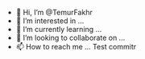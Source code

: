 - 👋 Hi, I’m @TemurFakhr
- 👀 I’m interested in ...
- 🌱 I’m currently learning ...
- 💞️ I’m looking to collaborate on ...
- 📫 How to reach me ...
Test commitr
